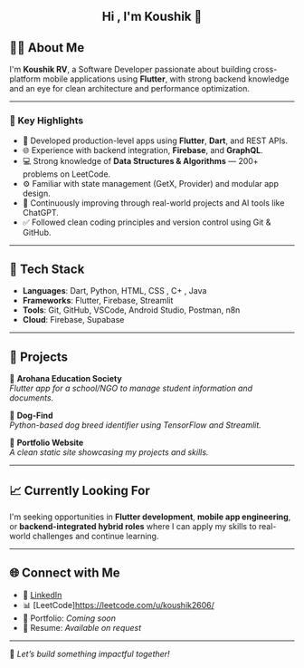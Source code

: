 <h2 align="center"> Hi , I'm Koushik  👋 </h2>

## 👨‍💻 About Me

I'm **Koushik RV**, a Software Developer passionate about building cross-platform mobile applications using **Flutter**, with strong backend knowledge and an eye for clean architecture and performance optimization.

---

### 🚀 Key Highlights

- 📱 Developed production-level apps using **Flutter**, **Dart**, and REST APIs.
- 🌐 Experience with backend integration, **Firebase**, and **GraphQL**.
- 💻 Strong knowledge of **Data Structures & Algorithms** — 200+ problems on LeetCode.
- ⚙️ Familiar with state management (GetX, Provider) and modular app design.
- 🧠 Continuously improving through real-world projects and AI tools like ChatGPT.
- ✅ Followed clean coding principles and version control using Git & GitHub.

---

## 📂 Tech Stack

- **Languages**: Dart, Python, HTML, CSS , C+ , Java
- **Frameworks**: Flutter, Firebase, Streamlit 
- **Tools**: Git, GitHub, VSCode, Android Studio, Postman, n8n
- **Cloud**: Firebase, Supabase 

---

## 🌟 Projects

🔹 **Arohana Education Society**  
*Flutter app for a school/NGO to manage student information and documents.*

🔹 **Dog-Find**  
*Python-based dog breed identifier using TensorFlow and Streamlit.*

🔹 **Portfolio Website**  
*A clean static site showcasing my projects and skills.*

---

## 📈 Currently Looking For

I'm seeking opportunities in **Flutter development**, **mobile app engineering**, or **backend-integrated hybrid roles** where I can apply my skills to real-world challenges and continue learning.

---

## 🌐 Connect with Me

- 💼 [LinkedIn](https://www.linkedin.com/in/venkata-koushik-ravuri-ab6ab0331/)
- 📊 [LeetCode]https://leetcode.com/u/koushik2606/
- 🧾 Portfolio: *Coming soon*
- 📄 Resume: *Available on request*

---

📌 *Let’s build something impactful together!*
